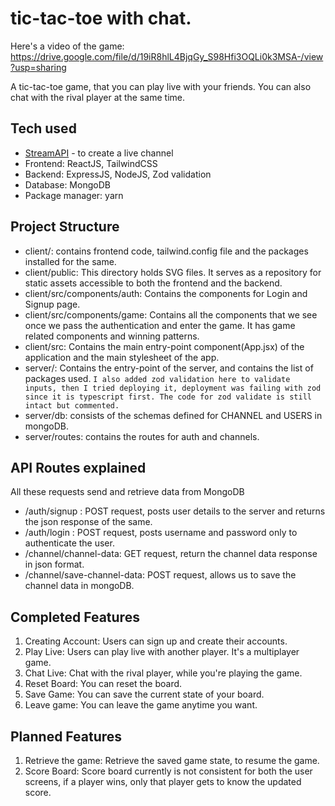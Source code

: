 # tic-tac-toe with chat.
Here's a video of the game: https://drive.google.com/file/d/19iR8hlL4BjqGy_S98Hfi3OQLi0k3MSA-/view?usp=sharing

A tic-tac-toe game, that you can play live with your friends. You can also chat with the rival player at the same time.
## Tech used
- [StreamAPI](https://getstream.io/) - to create a live channel
- Frontend: ReactJS, TailwindCSS
- Backend: ExpressJS, NodeJS, Zod validation
- Database: MongoDB
- Package manager: yarn

## Project Structure
- client/: contains frontend code, tailwind.config file and the packages installed for the same.
- client/public: This directory holds SVG files. It serves as a repository for static assets accessible to both the frontend and the backend.
- client/src/components/auth: Contains the components for Login and Signup page.
- client/src/components/game: Contains all the components that we see once we pass the authentication and enter the game. It has game related components and winning patterns.
- client/src: Contains the main entry-point component(App.jsx) of the application and the main stylesheet of the app.
- server/: Contains the entry-point of the server, and contains the list of packages used. `I also added zod validation here to validate inputs, then I tried deploying it, deployment was failing with zod since it is typescript first. The code for zod validate is still intact but commented.`
- server/db: consists of the schemas defined for CHANNEL and USERS in mongoDB.
- server/routes: contains the routes for auth and channels.

## API Routes explained
All these requests send and retrieve data from MongoDB
- /auth/signup : POST request, posts user details to the server and returns the json response of the same.
- /auth/login : POST request, posts username and password only to authenticate the user.
- /channel/channel-data: GET request, return the channel data response in json format.
- /channel/save-channel-data: POST request, allows us to save the channel data in mongoDB.

## Completed Features
1. Creating Account: Users can sign up and create their accounts.
2. Play Live: Users can play live with another player. It's a multiplayer game.
3. Chat Live: Chat with the rival player, while you're playing the game.
4. Reset Board: You can reset the board.
5. Save Game: You can save the current state of your board.
6. Leave game: You can leave the game anytime you want.

## Planned Features
1. Retrieve the game: Retrieve the saved game state, to resume the game.
2. Score Board: Score board currently is not consistent for both the user screens, if a player wins, only that player gets to know the updated score.
   
